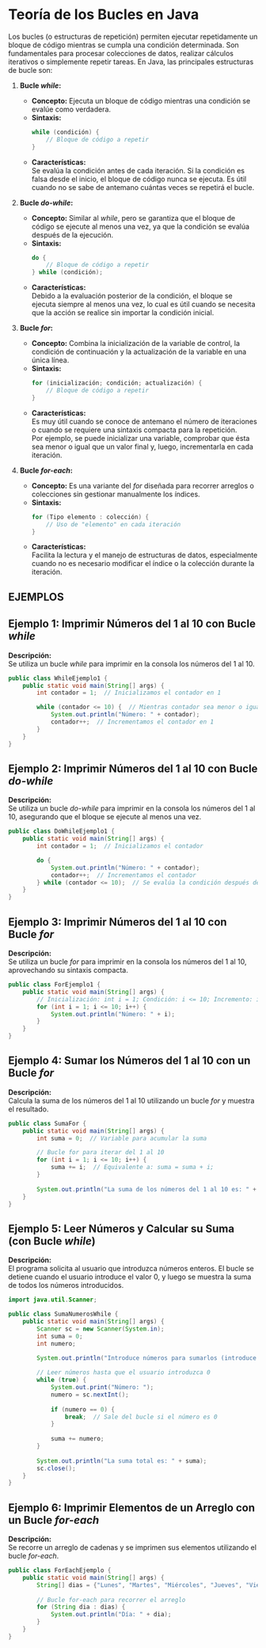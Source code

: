 # Teoría de los Bucles en Java

Los bucles (o estructuras de repetición) permiten ejecutar repetidamente un bloque de código mientras se cumpla una condición determinada. Son fundamentales para procesar colecciones de datos, realizar cálculos iterativos o simplemente repetir tareas. En Java, las principales estructuras de bucle son:

1. **Bucle _while_:**  
   - **Concepto:** Ejecuta un bloque de código mientras una condición se evalúe como verdadera.  
   - **Sintaxis:**
     ```java
     while (condición) {
         // Bloque de código a repetir
     }
     ```
   - **Características:**  
     Se evalúa la condición antes de cada iteración. Si la condición es falsa desde el inicio, el bloque de código nunca se ejecuta. Es útil cuando no se sabe de antemano cuántas veces se repetirá el bucle.

2. **Bucle _do-while_:**  
   - **Concepto:** Similar al _while_, pero se garantiza que el bloque de código se ejecute al menos una vez, ya que la condición se evalúa después de la ejecución.  
   - **Sintaxis:**
     ```java
     do {
         // Bloque de código a repetir
     } while (condición);
     ```
   - **Características:**  
     Debido a la evaluación posterior de la condición, el bloque se ejecuta siempre al menos una vez, lo cual es útil cuando se necesita que la acción se realice sin importar la condición inicial.

3. **Bucle _for_:**  
   - **Concepto:** Combina la inicialización de la variable de control, la condición de continuación y la actualización de la variable en una única línea.  
   - **Sintaxis:**
     ```java
     for (inicialización; condición; actualización) {
         // Bloque de código a repetir
     }
     ```
   - **Características:**  
     Es muy útil cuando se conoce de antemano el número de iteraciones o cuando se requiere una sintaxis compacta para la repetición.  
     Por ejemplo, se puede inicializar una variable, comprobar que ésta sea menor o igual que un valor final y, luego, incrementarla en cada iteración.

4. **Bucle _for-each_:**  
   - **Concepto:** Es una variante del _for_ diseñada para recorrer arreglos o colecciones sin gestionar manualmente los índices.  
   - **Sintaxis:**
     ```java
     for (Tipo elemento : colección) {
         // Uso de "elemento" en cada iteración
     }
     ```
   - **Características:**  
     Facilita la lectura y el manejo de estructuras de datos, especialmente cuando no es necesario modificar el índice o la colección durante la iteración.

## EJEMPLOS

## Ejemplo 1: Imprimir Números del 1 al 10 con Bucle _while_

**Descripción:**  
Se utiliza un bucle _while_ para imprimir en la consola los números del 1 al 10.

```java
public class WhileEjemplo1 {
    public static void main(String[] args) {
        int contador = 1;  // Inicializamos el contador en 1

        while (contador <= 10) {  // Mientras contador sea menor o igual que 10
            System.out.println("Número: " + contador);
            contador++;  // Incrementamos el contador en 1
        }
    }
}
```



## Ejemplo 2: Imprimir Números del 1 al 10 con Bucle _do-while_

**Descripción:**  
Se utiliza un bucle _do-while_ para imprimir en la consola los números del 1 al 10, asegurando que el bloque se ejecute al menos una vez.

```java
public class DoWhileEjemplo1 {
    public static void main(String[] args) {
        int contador = 1;  // Inicializamos el contador

        do {
            System.out.println("Número: " + contador);
            contador++;  // Incrementamos el contador
        } while (contador <= 10);  // Se evalúa la condición después de la ejecución del bloque
    }
}
```



## Ejemplo 3: Imprimir Números del 1 al 10 con Bucle _for_

**Descripción:**  
Se utiliza un bucle _for_ para imprimir en la consola los números del 1 al 10, aprovechando su sintaxis compacta.

```java
public class ForEjemplo1 {
    public static void main(String[] args) {
        // Inicialización: int i = 1; Condición: i <= 10; Incremento: i++
        for (int i = 1; i <= 10; i++) {
            System.out.println("Número: " + i);
        }
    }
}
```



## Ejemplo 4: Sumar los Números del 1 al 10 con un Bucle _for_

**Descripción:**  
Calcula la suma de los números del 1 al 10 utilizando un bucle _for_ y muestra el resultado.

```java
public class SumaFor {
    public static void main(String[] args) {
        int suma = 0;  // Variable para acumular la suma

        // Bucle for para iterar del 1 al 10
        for (int i = 1; i <= 10; i++) {
            suma += i;  // Equivalente a: suma = suma + i;
        }
        
        System.out.println("La suma de los números del 1 al 10 es: " + suma);
    }
}
```



## Ejemplo 5: Leer Números y Calcular su Suma (con Bucle _while_)

**Descripción:**  
El programa solicita al usuario que introduzca números enteros. El bucle se detiene cuando el usuario introduce el valor 0, y luego se muestra la suma de todos los números introducidos.

```java
import java.util.Scanner;

public class SumaNumerosWhile {
    public static void main(String[] args) {
        Scanner sc = new Scanner(System.in);
        int suma = 0;
        int numero;

        System.out.println("Introduce números para sumarlos (introduce 0 para terminar):");
        
        // Leer números hasta que el usuario introduzca 0
        while (true) {
            System.out.print("Número: ");
            numero = sc.nextInt();
            
            if (numero == 0) {
                break;  // Sale del bucle si el número es 0
            }
            
            suma += numero;
        }
        
        System.out.println("La suma total es: " + suma);
        sc.close();
    }
}
```



## Ejemplo 6: Imprimir Elementos de un Arreglo con un Bucle _for-each_

**Descripción:**  
Se recorre un arreglo de cadenas y se imprimen sus elementos utilizando el bucle _for-each_.

```java
public class ForEachEjemplo {
    public static void main(String[] args) {
        String[] dias = {"Lunes", "Martes", "Miércoles", "Jueves", "Viernes"};
        
        // Bucle for-each para recorrer el arreglo
        for (String dia : dias) {
            System.out.println("Día: " + dia);
        }
    }
}
```


